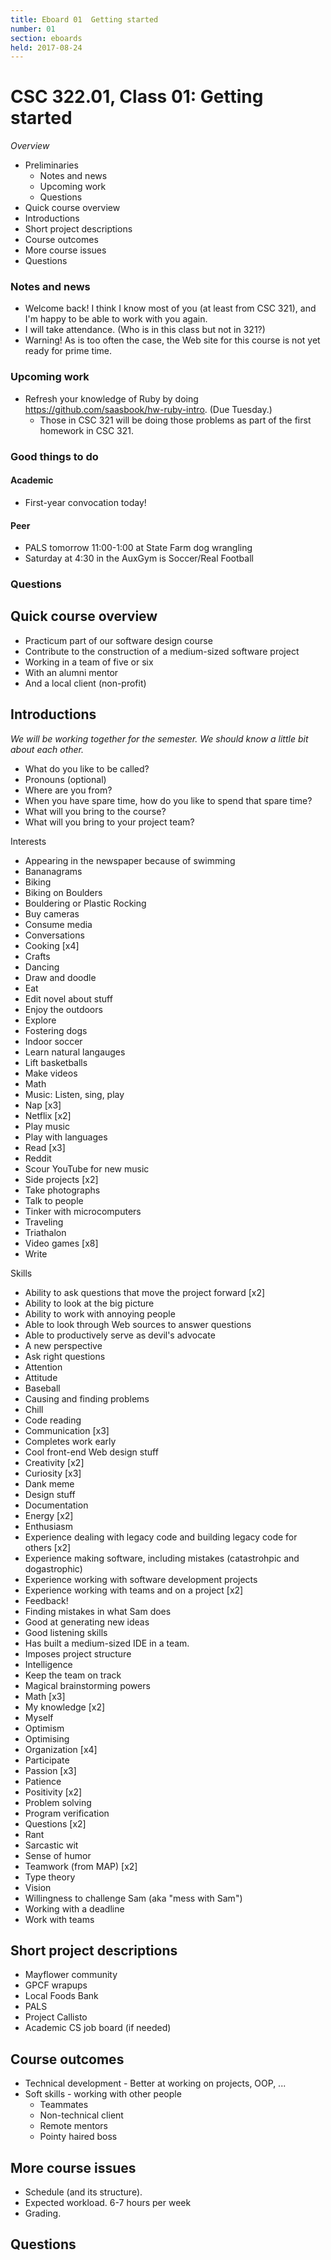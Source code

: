 ```yaml
---
title: Eboard 01  Getting started
number: 01
section: eboards
held: 2017-08-24
---
```

CSC 322.01, Class 01:  Getting started
======================================

_Overview_

* Preliminaries
    * Notes and news
    * Upcoming work
    * Questions
* Quick course overview
* Introductions
* Short project descriptions
* Course outcomes
* More course issues
* Questions

### Notes and news

* Welcome back!  I think I know most of you (at least from CSC 321), and I'm
  happy to be able to work with you again.
* I will take attendance.  (Who is in this class but not in 321?)
* Warning!  As is too often the case, the Web site for this course is not yet
  ready for prime time.

### Upcoming work

* Refresh your knowledge of Ruby by doing <https://github.com/saasbook/hw-ruby-intro>.
  (Due Tuesday.)
    * Those in CSC 321 will be doing those problems as part of the first
      homework in CSC 321.

### Good things to do

#### Academic

* First-year convocation today!

#### Peer

* PALS tomorrow 11:00-1:00 at State Farm dog wrangling
* Saturday at 4:30 in the AuxGym is Soccer/Real Football

### Questions

Quick course overview
---------------------

* Practicum part of our software design course
* Contribute to the construction of a medium-sized software project
* Working in a team of five or six
* With an alumni mentor
* And a local client (non-profit)

Introductions
-------------

*We will be working together for the semester.  We should know a little
bit about each other.*

* What do you like to be called?
* Pronouns (optional)
* Where are you from?
* When you have spare time, how do you like to spend that spare time?
* What will you bring to the course?
* What will you bring to your project team?

Interests

* Appearing in the newspaper because of swimming
* Bananagrams
* Biking
* Biking on Boulders
* Bouldering or Plastic Rocking
* Buy cameras
* Consume media
* Conversations
* Cooking [x4]
* Crafts
* Dancing
* Draw and doodle
* Eat
* Edit novel about stuff
* Enjoy the outdoors
* Explore
* Fostering dogs
* Indoor soccer
* Learn natural langauges
* Lift basketballs
* Make videos
* Math
* Music: Listen, sing, play
* Nap [x3]
* Netflix [x2]
* Play music
* Play with languages
* Read [x3]
* Reddit
* Scour YouTube for new music
* Side projects [x2]
* Take photographs
* Talk to people
* Tinker with microcomputers
* Traveling
* Triathalon
* Video games [x8]
* Write

Skills

* Ability to ask questions that move the project forward [x2]
* Ability to look at the big picture
* Ability to work with annoying people
* Able to look through Web sources to answer questions
* Able to productively serve as devil's advocate
* A new perspective
* Ask right questions
* Attention
* Attitude
* Baseball
* Causing and finding problems
* Chill
* Code reading
* Communication [x3]
* Completes work early
* Cool front-end Web design stuff
* Creativity [x2]
* Curiosity [x3]
* Dank meme
* Design stuff
* Documentation
* Energy [x2]
* Enthusiasm
* Experience dealing with legacy code and building legacy code for others [x2]
* Experience making software, including mistakes (catastrohpic and dogastrophic)
* Experience working with software development projects
* Experience working with teams and on a project [x2]
* Feedback!
* Finding mistakes in what Sam does
* Good at generating new ideas
* Good listening skills
* Has built a medium-sized IDE in a team.
* Imposes project structure
* Intelligence
* Keep the team on track
* Magical brainstorming powers
* Math [x3]
* My knowledge [x2]
* Myself
* Optimism
* Optimising
* Organization [x4]
* Participate
* Passion [x3]
* Patience
* Positivity [x2]
* Problem solving
* Program verification
* Questions [x2]
* Rant
* Sarcastic wit
* Sense of humor
* Teamwork (from MAP) [x2]
* Type theory
* Vision
* Willingness to challenge Sam (aka "mess with Sam")
* Working with a deadline
* Work with teams

Short project descriptions
--------------------------

* Mayflower community
* GPCF wrapups
* Local Foods Bank
* PALS
* Project Callisto
* Academic CS job board (if needed)

Course outcomes
---------------

* Technical development - Better at working on projects, OOP, ...
* Soft skills - working with other people
    * Teammates
    * Non-technical client
    * Remote mentors
    * Pointy haired boss

More course issues
------------------

* Schedule (and its structure).
* Expected workload.  6-7 hours per week
* Grading.

Questions
---------

